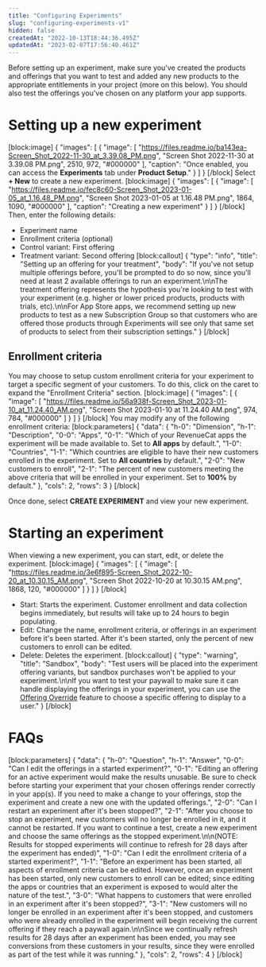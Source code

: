 ```yaml
---
title: "Configuring Experiments"
slug: "configuring-experiments-v1"
hidden: false
createdAt: "2022-10-13T18:44:36.495Z"
updatedAt: "2023-02-07T17:56:40.461Z"
---
```

Before setting up an experiment, make sure you've created the products and offerings that you want to test and added any new products to the appropriate entitlements in your project (more on this below). You should also test the offerings you've chosen on any platform your app supports.

# Setting up a new experiment
[block:image]
{
  "images": [
    {
      "image": [
        "https://files.readme.io/ba143ea-Screen_Shot_2022-11-30_at_3.39.08_PM.png",
        "Screen Shot 2022-11-30 at 3.39.08 PM.png",
        2510,
        972,
        "#000000"
      ],
      "caption": "Once enabled, you can access the **Experiments** tab under **Product Setup**."
    }
  ]
}
[/block]
Select **+ New** to create a new experiment.
[block:image]
{
  "images": [
    {
      "image": [
        "https://files.readme.io/fec8c60-Screen_Shot_2023-01-05_at_1.16.48_PM.png",
        "Screen Shot 2023-01-05 at 1.16.48 PM.png",
        1864,
        1090,
        "#000000"
      ],
      "caption": "Creating a new experiment"
    }
  ]
}
[/block]
Then, enter the following details:

* Experiment name
* Enrollment criteria (optional)
* Control variant: First offering
* Treatment variant: Second offering
[block:callout]
{
  "type": "info",
  "title": "Setting up an offering for your treatment",
  "body": "If you've not setup multiple offerings before, you'll be prompted to do so now, since you'll need at least 2 available offerings to run an experiment.\n\nThe treatment offering represents the hypothesis you're looking to test with your experiment (e.g. higher or lower priced products, products with trials, etc).\n\nFor App Store apps, we recommend setting up new products to test as a new Subscription Group so that customers who are offered those products through Experiments will see only that same set of products to select from their subscription settings."
}
[/block]
## Enrollment criteria
You may choose to setup custom enrollment criteria for your experiment to target a specific segment of your customers. To do this, click on the caret to expand the "Enrollment Criteria" section.
[block:image]
{
  "images": [
    {
      "image": [
        "https://files.readme.io/56a938f-Screen_Shot_2023-01-10_at_11.24.40_AM.png",
        "Screen Shot 2023-01-10 at 11.24.40 AM.png",
        974,
        784,
        "#000000"
      ]
    }
  ]
}
[/block]
You may modify any of the following enrollment criteria:
[block:parameters]
{
  "data": {
    "h-0": "Dimension",
    "h-1": "Description",
    "0-0": "Apps",
    "0-1": "Which of your RevenueCat apps the experiment will be made available to. Set to **All apps** by default.",
    "1-0": "Countries",
    "1-1": "Which countries are eligible to have their new customers enrolled in the experiment. Set to **All countries** by default.",
    "2-0": "New customers to enroll",
    "2-1": "The percent of new customers meeting the above criteria that will be enrolled in your experiment. Set to **100%** by default."
  },
  "cols": 2,
  "rows": 3
}
[/block]

Once done, select **CREATE EXPERIMENT** and view your new experiment.

# Starting an experiment

When viewing a new experiment, you can start, edit, or delete the experiment.
[block:image]
{
  "images": [
    {
      "image": [
        "https://files.readme.io/3e6f895-Screen_Shot_2022-10-20_at_10.30.15_AM.png",
        "Screen Shot 2022-10-20 at 10.30.15 AM.png",
        1868,
        120,
        "#000000"
      ]
    }
  ]
}
[/block]
* Start: Starts the experiment. Customer enrollment and data collection begins immediately, but results will take up to 24 hours to begin populating.
* Edit: Change the name, enrollment criteria, or offerings in an experiment before it's been started. After it's been started, only the percent of new customers to enroll can be edited.
* Delete: Deletes the experiment.
[block:callout]
{
  "type": "warning",
  "title": "Sandbox",
  "body": "Test users will be placed into the experiment offering variants, but sandbox purchases won't be applied to your experiment.\n\nIf you want to test your paywall to make sure it can handle displaying the offerings in your experiment, you can use the [Offering Override](doc:offering-override) feature to choose a specific offering to display to a user."
}
[/block]
# FAQs
[block:parameters]
{
  "data": {
    "h-0": "Question",
    "h-1": "Answer",
    "0-0": "Can I edit the offerings in a started experiment?",
    "0-1": "Editing an offering for an active experiment would make the results unusable. Be sure to check before starting your experiment that your chosen offerings render correctly in your app(s). If you need to make a change to your offerings, stop the experiment and create a new one with the updated offerings.",
    "2-0": "Can I restart an experiment after it's been stopped?",
    "2-1": "After you choose to stop an experiment, new customers will no longer be enrolled in it, and it cannot be restarted. If you want to continue a test, create a new experiment and choose the same offerings as the stopped experiment.\n\n(NOTE: Results for stopped experiments will continue to refresh for 28 days after the experiment has ended)",
    "1-0": "Can I edit the enrollment criteria of a started experiment?",
    "1-1": "Before an experiment has been started, all aspects of enrollment criteria can be edited. However, once an experiment has been started, only new customers to enroll can be edited; since editing the apps or countries that an experiment is exposed to would alter the nature of the test.",
    "3-0": "What happens to customers that were enrolled in an experiment after it's been stopped?",
    "3-1": "New customers will no longer be enrolled in an experiment after it's been stopped, and customers who were already enrolled in the experiment will begin receiving the current offering if they reach a paywall again.\n\nSince we continually refresh results for 28 days after an experiment has been ended, you may see conversions from these customers in your results, since they were enrolled as part of the test while it was running."
  },
  "cols": 2,
  "rows": 4
}
[/block]